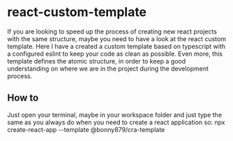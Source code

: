 # react-custom-template
If you are looking to speed up the process of creating new react projects with the same structure, maybe you need to have a look at the react custom template.
Here I have a created a custom template based on typescript with a configured eslint to keep your code as clean as possible. Even more, this template defines the atomic structure, in order to keep a good understanding on where we are in the project during the development process.

## How to
Just open your terminal, maybe in your workspace folder and just type the same as you always do when you need to create a react application so:
npx create-react-app <your-app-name> --template @bonny879/cra-template